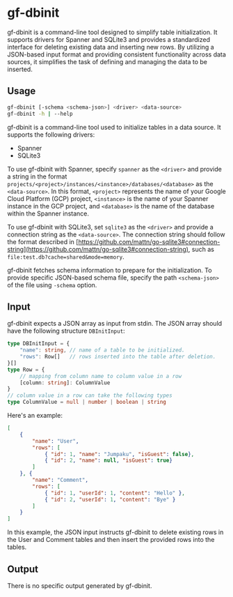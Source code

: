 # gf-dbinit

gf-dbinit is a command-line tool designed to simplify table initialization. It supports drivers for Spanner and SQLite3 and provides a standardized interface for deleting existing data and inserting new rows. By utilizing a JSON-based input format and providing consistent functionality across data sources, it simplifies the task of defining and managing the data to be inserted.

## Usage

```sh
gf-dbinit [-schema <schema-json>] <driver> <data-source>
gf-dbinit -h | --help
```

gf-dbinit is a command-line tool used to initialize tables in a data source. It supports the following drivers:

- Spanner
- SQLite3

To use gf-dbinit with Spanner, specify `spanner` as the `<driver>` and provide a string in the format `projects/<project>/instances/<instance>/databases/<database>` as the `<data-source>`. In this format, `<project>` represents the name of your Google Cloud Platform (GCP) project, `<instance>` is the name of your Spanner instance in the GCP project, and `<database>` is the name of the database within the Spanner instance.

To use gf-dbinit with SQLite3, set `sqlite3` as the `<driver>` and provide a connection string as the `<data-source>`.
The connection string should follow the format described in [https://github.com/mattn/go-sqlite3#connection-string](https://github.com/mattn/go-sqlite3#connection-string), such as `file:test.db?cache=shared&mode=memory`.

gf-dbinit fetches schema information to prepare for the initialization. To provide specific JSON-based schema file, specify the path `<schema-json>` of the file using `-schema` option.

## Input

gf-dbinit expects a JSON array as input from stdin. The JSON array should have the following structure `DBInitInput`:

```ts
type DBInitInput = {
    "name": string, // name of a table to be initialized.
    "rows": Row[]   // rows inserted into the table after deletion.
}[]
type Row = { 
    // mapping from column name to column value in a row
    [column: string]: ColumnValue
}
// column value in a row can take the following types
type ColumnValue = null | number | boolean | string
```

Here's an example:
```json
[
    {
        "name": "User",
        "rows": [
            { "id": 1, "name": "Jumpaku", "isGuest": false},
            { "id": 2, "name": null, "isGuest": true}
        ]
    }, {
        "name": "Comment",
        "rows": [
            { "id": 1, "userId": 1, "content": "Hello" },
            { "id": 2, "userId": 1, "content": "Bye" }
        ]
    }
]
```

In this example, the JSON input instructs gf-dbinit to delete existing rows in the User and Comment tables and then insert the provided rows into the tables.

## Output

There is no specific output generated by gf-dbinit.
